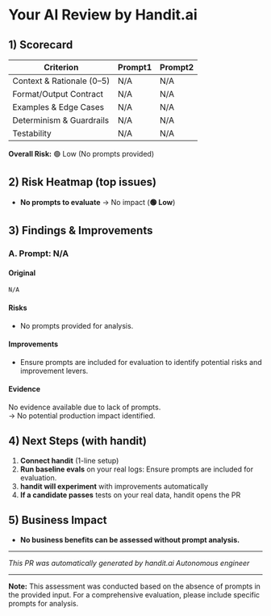 # Your AI Review by Handit.ai

## 1) Scorecard

| Criterion | Prompt1 | Prompt2 |
|-----------|---------|---------|
| Context & Rationale (0–5) | N/A | N/A |
| Format/Output Contract | N/A | N/A |
| Examples & Edge Cases | N/A | N/A |
| Determinism & Guardrails | N/A | N/A |
| Testability | N/A | N/A |

**Overall Risk:** 🟢 Low (No prompts provided)  

## 2) Risk Heatmap (top issues)

- **No prompts to evaluate** → No impact (**🟢 Low**)

## 3) Findings & Improvements

### A. Prompt: N/A

#### Original

```
N/A
```

#### Risks

- No prompts provided for analysis.

#### Improvements

- Ensure prompts are included for evaluation to identify potential risks and improvement levers.

#### Evidence
No evidence available due to lack of prompts.  
→ No potential production impact identified.

## 4) Next Steps (with handit)

1. **Connect handit** (1-line setup)
2. **Run baseline evals** on your real logs: Ensure prompts are included for evaluation.
3. **handit will experiment** with improvements automatically
4. **If a candidate passes** tests on your real data, handit opens the PR

## 5) Business Impact

- **No business benefits can be assessed without prompt analysis.**

---

*This PR was automatically generated by handit.ai Autonomous engineer*

---

**Note:** This assessment was conducted based on the absence of prompts in the provided input. For a comprehensive evaluation, please include specific prompts for analysis.